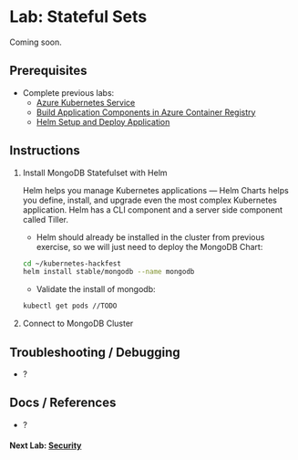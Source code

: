 # Lab: Stateful Sets

Coming soon.

## Prerequisites

* Complete previous labs:
    * [Azure Kubernetes Service](../create-aks-cluster/README.md)
    * [Build Application Components in Azure Container Registry](../build-application/README.md)
    * [Helm Setup and Deploy Application](../helm-setup-deploy/README.md)

## Instructions

1. Install MongoDB Statefulset with Helm

   Helm helps you manage Kubernetes applications — Helm Charts helps you define, install, and upgrade even the most complex Kubernetes application. Helm has a CLI component and a server side component called Tiller.

    * Helm should already be installed in the cluster from previous exercise, so we will just need to deploy the MongoDB Chart:

    ```bash
    cd ~/kubernetes-hackfest
    helm install stable/mongodb --name mongodb
    ```

    * Validate the install of mongodb:

    ```bash
    kubectl get pods //TODO
    ```
2. Connect to MongoDB Cluster
   

## Troubleshooting / Debugging

* ?

## Docs / References

* ?

#### Next Lab: [Security](../../security/README.md)